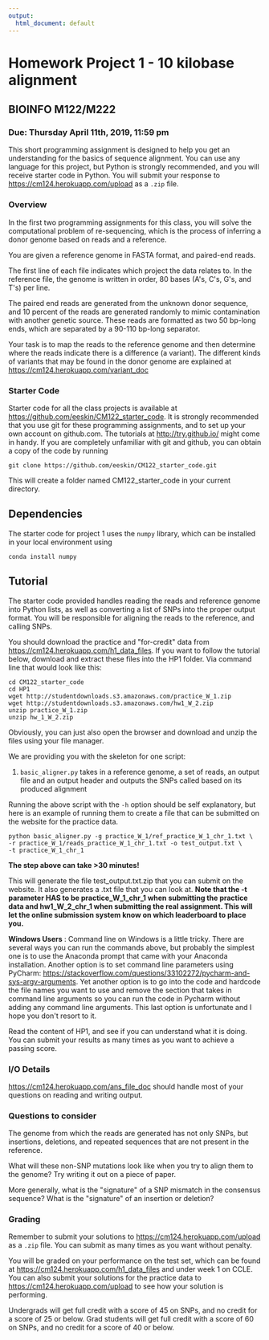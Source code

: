 ```yaml
---
output:
  html_document: default
---
```

# Homework Project 1 - 10 kilobase alignment

## BIOINFO M122/M222

### Due: Thursday April 11th, 2019, 11:59 pm

This short programming assignment is designed to help you get an understanding for the basics of sequence alignment. You can use any language for this project, but Python is strongly recommended, and you will receive starter code in Python. You will submit your response to https://cm124.herokuapp.com/upload as a `.zip` file.

### Overview
In the first two programming assignments for this class, you will solve the computational problem of re-sequencing, which is the process of inferring a donor genome based on reads and a reference. 

You are given a reference genome in FASTA format, and paired-end reads.

The first line of each file indicates which project the data relates to. In the reference file, the genome is written in order, 80 bases (A's, C's, G's, and T's) per line.

The paired end reads are generated from the unknown donor sequence, and 10 percent of the reads are generated randomly to mimic contamination with another genetic source. These reads are formatted as two 50 bp-long ends, which are separated by a 90-110 bp-long separator. 

Your task is to map the reads to the reference genome and then determine where the reads indicate there is a difference (a variant). The different kinds of variants that may be found in the donor genome are explained at https://cm124.herokuapp.com/variant_doc

### Starter Code

Starter code for all the class projects is available at https://github.com/eeskin/CM122_starter_code. It is strongly recommended that you use git for these programming assignments, and to set up your own account on github.com. The tutorials at http://try.github.io/ might come in handy. If you are completely unfamiliar with git and github, you can obtain a copy of the code by running
```
git clone https://github.com/eeskin/CM122_starter_code.git
```
This will create a folder named CM122_starter_code in your current directory.

## Dependencies

The starter code for project 1 uses the `numpy` library, which can be installed in your local environment using
```
conda install numpy
```

## Tutorial
The starter code provided handles reading the reads and reference genome into Python lists, as well as converting a list of SNPs into the proper output format. You will be responsible for aligning the reads to the reference, and calling SNPs.

You should download the practice and "for-credit" data from https://cm124.herokuapp.com/h1_data_files. If you want to follow the tutorial below, download and extract these files into the HP1 folder. Via command line that would look like this:
```
cd CM122_starter_code
cd HP1
wget http://studentdownloads.s3.amazonaws.com/practice_W_1.zip
wget http://studentdownloads.s3.amazonaws.com/hw1_W_2.zip
unzip practice_W_1.zip
unzip hw_1_W_2.zip
```

Obviously, you can just also open the browser and download and unzip the files using your file manager.

We are providing you with the skeleton for one script:
1. `basic_aligner.py` takes in a reference genome, a set of reads, an output file and an output header and outputs the SNPs called based on its produced alignment

Running the above script with the `-h` option should be self explanatory, but here is an example of running them to create a file that can be submitted on the website for the practice data.

```
python basic_aligner.py -g practice_W_1/ref_practice_W_1_chr_1.txt \
-r practice_W_1/reads_practice_W_1_chr_1.txt -o test_output.txt \
-t practice_W_1_chr_1
```
**The step above can take >30 minutes!**


This will generate the file test_output.txt.zip that you can submit on the website. It also generates a .txt file that you can look at. **Note that the -t parameter HAS to be practice_W_1_chr_1 when submitting the practice data and hw1_W_2_chr_1 when submitting the real assignment. This will let the online submission system know on which leaderboard to place you.**

__Windows Users__ : Command line on Windows is a little tricky. There are several ways you can run the commands above, but probably the simplest one is to use the Anaconda prompt that came with your Anaconda installation. Another option is to set command line parameters using PyCharm: https://stackoverflow.com/questions/33102272/pycharm-and-sys-argv-arguments. Yet another option is to go into the code and hardcode the file names you want to use and remove the section that takes in command line arguments so you can run the code in Pycharm without adding any command line arguments. This last option is unfortunate and I hope you don't resort to it.

Read the content of HP1, and see if you can understand what it is doing. You can submit your results as many times as you want to achieve a passing score.

### I/O Details
https://cm124.herokuapp.com/ans_file_doc should handle most of your questions on reading and writing output.

### Questions to consider
The genome from which the reads are generated has not only SNPs, but insertions, deletions, and repeated sequences that are not present in the reference. 

What will these non-SNP mutations look like when you try to align them to the genome? Try writing it out on a piece of paper. 

More generally, what is the "signature" of a SNP mismatch in the consensus sequence?  What is the "signature" of an insertion or deletion?


### Grading

Remember to submit your solutions to https://cm124.herokuapp.com/upload as a `.zip` file. You can submit as many times as you want without penalty.

You will be graded on your performance on the test set, which can be found at https://cm124.herokuapp.com/h1_data_files and under week 1 on CCLE. You can also submit your solutions for the practice data to https://cm124.herokuapp.com/upload to see how your solution is performing.

Undergrads will get full credit with a score of 45 on SNPs, and no credit for a score of 25 or below.  Grad students will get full credit with a score of 60 on SNPs, and no credit for a score of 40 or below.
